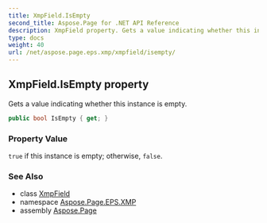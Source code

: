 ```yaml
---
title: XmpField.IsEmpty
second_title: Aspose.Page for .NET API Reference
description: XmpField property. Gets a value indicating whether this instance is empty
type: docs
weight: 40
url: /net/aspose.page.eps.xmp/xmpfield/isempty/
---
```

## XmpField.IsEmpty property

Gets a value indicating whether this instance is empty.

```csharp
public bool IsEmpty { get; }
```

### Property Value

`true` if this instance is empty; otherwise, `false`.

### See Also

* class [XmpField](../)
* namespace [Aspose.Page.EPS.XMP](../../xmpfield/)
* assembly [Aspose.Page](../../../)


